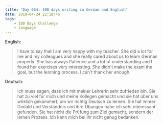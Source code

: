 ```yaml
---
title: 'Day 064: 100 days writing in German and English'
date: 2018-04-24 22:18:46
tags:
    - 100 Days Challenge
    - language
---
```

English:
> I have to say that I am very happy with my teacher. She did a lot for me and my colleagues and she really cared about us to learn German properly. She has always Patience and a lot of understanding and I found her exercises very interesting. She didn't make the exam the goal, but the learning process. I can't thank her enough.

Deutsch:
> Ich muss sagen, dass ich mit meiner Lehrerin sehr zufrieden bin. Sie hat zu viel für mich und meine Kollegen gemacht und sie hat über uns wirklich gekümmert, um wir richtig Deutsch zu lernen. Sie hat immer Geduld und Verständnis und ihre Übungen habe ich sehr interessant gefunden. Sie hat nicht die Prüfung zum Ziel gemacht, sondern der lernen Prozess. Ich kann mich bei ihr nicht genug bedanken.